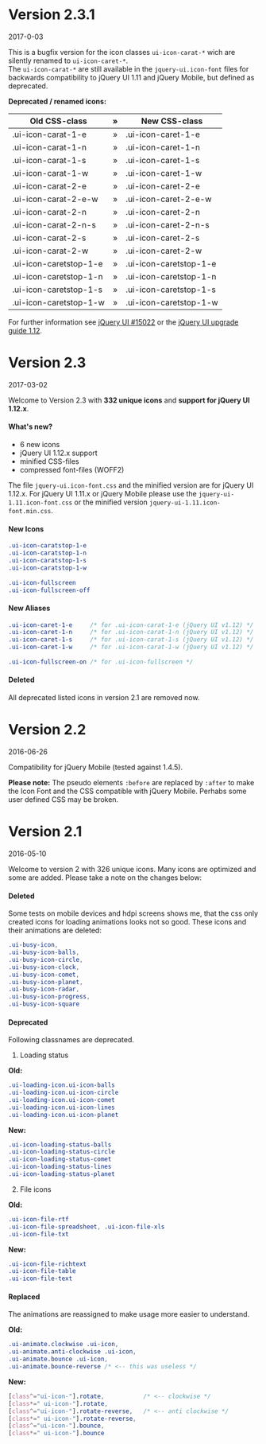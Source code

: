 # Version 2.3.1 #
2017-0-03

This is a bugfix version for the icon classes `ui-icon-carat-*` wich are
silently renamed to `ui-icon-caret-*`.  
The `ui-icon-carat-*` are still available in the `jquery-ui.icon-font`
files for backwards compatibility to jQuery UI 1.11 and jQuery Mobile, but
defined as deprecated. 

**Deprecated / renamed icons:**

| Old CSS-class          |  »  | New CSS-class          |
|------------------------|:---:|------------------------|
| .ui-icon-carat-1-e     |  »  | .ui-icon-caret-1-e     |
| .ui-icon-carat-1-n     |  »  | .ui-icon-caret-1-n     |
| .ui-icon-carat-1-s     |  »  | .ui-icon-caret-1-s     |
| .ui-icon-carat-1-w     |  »  | .ui-icon-caret-1-w     |
| .ui-icon-carat-2-e     |  »  | .ui-icon-caret-2-e     |
| .ui-icon-carat-2-e-w   |  »  | .ui-icon-caret-2-e-w   |
| .ui-icon-carat-2-n     |  »  | .ui-icon-caret-2-n     |
| .ui-icon-carat-2-n-s   |  »  | .ui-icon-caret-2-n-s   |
| .ui-icon-carat-2-s     |  »  | .ui-icon-caret-2-s     |
| .ui-icon-carat-2-w     |  »  | .ui-icon-caret-2-w     |
| .ui-icon-caretstop-1-e |  »  | .ui-icon-caretstop-1-e |
| .ui-icon-caretstop-1-n |  »  | .ui-icon-caretstop-1-n |
| .ui-icon-caretstop-1-s |  »  | .ui-icon-caretstop-1-s |
| .ui-icon-caretstop-1-w |  »  | .ui-icon-caretstop-1-w |


For further information see 
[jQuery UI #15022](https://bugs.jqueryui.com/ticket/15022) or the
[jQuery UI upgrade guide 1.12](http://jqueryui.com/upgrade-guide/1.12/#theme).



# Version 2.3 #
2017-03-02 

Welcome to Version 2.3 with **332 unique icons** and
**support for jQuery UI 1.12.x**.  


#### What's new? ####
* 6 new icons 
* jQuery UI 1.12.x support 
* minified CSS-files 
* compressed font-files (WOFF2) 

The file `jquery-ui.icon-font.css` and the minified version are for
jQuery UI 1.12.x.
For jQuery UI 1.11.x or jQuery Mobile please use the 
`jquery-ui-1.11.icon-font.css` or the minified version
`jquery-ui-1.11.icon-font.min.css`. 


#### New Icons ####
```css
.ui-icon-caratstop-1-e 
.ui-icon-caratstop-1-n 
.ui-icon-caratstop-1-s 
.ui-icon-caratstop-1-w 
 
.ui-icon-fullscreen 
.ui-icon-fullscreen-off 
```


#### New Aliases ####
```css
.ui-icon-caret-1-e     /* for .ui-icon-carat-1-e (jQuery UI v1.12) */ 
.ui-icon-caret-1-n     /* for .ui-icon-carat-1-n (jQuery UI v1.12) */ 
.ui-icon-caret-1-s     /* for .ui-icon-carat-1-s (jQuery UI v1.12) */ 
.ui-icon-caret-1-w     /* for .ui-icon-carat-1-w (jQuery UI v1.12) */ 
 
.ui-icon-fullscreen-on /* for .ui-icon-fullscreen */
```


#### Deleted ####
All deprecated listed icons in version 2.1 are removed now. 




# Version 2.2 #
2016-06-26 

Compatibility for jQuery Mobile (tested against 1.4.5). 
 
**Please note:** 
The pseudo elements `:before` are replaced by `:after` to make the Icon Font
and the CSS compatible with jQuery Mobile. Perhabs some user defined CSS may
be broken.




# Version 2.1 #
2016-05-10

Welcome to version 2 with 326 unique icons. Many icons are optimized and some
are added. Please take a note on the changes below:


#### Deleted ####
Some tests on mobile devices and hdpi screens shows me, that the css only
created icons for loading animations looks not so good. These icons and
their animations are deleted:
```css
.ui-busy-icon,  
.ui-busy-icon-balls,
.ui-busy-icon-circle,
.ui-busy-icon-clock,
.ui-busy-icon-comet,
.ui-busy-icon-planet,
.ui-busy-icon-radar,
.ui-busy-icon-progress,
.ui-busy-icon-square
```


#### Deprecated ####
Following classnames are deprecated.

1. Loading status

 **Old:** 
 ```css
 .ui-loading-icon.ui-icon-balls
 .ui-loading-icon.ui-icon-circle
 .ui-loading-icon.ui-icon-comet
 .ui-loading-icon.ui-icon-lines
 .ui-loading-icon.ui-icon-planet
 ```
 **New:**
 ```css
 .ui-icon-loading-status-balls
 .ui-icon-loading-status-circle
 .ui-icon-loading-status-comet
 .ui-icon-loading-status-lines
 .ui-icon-loading-status-planet
 ```
2. File icons

 **Old:** 
 ```css
 .ui-icon-file-rtf
 .ui-icon-file-spreadsheet, .ui-icon-file-xls
 .ui-icon-file-txt
 ```
 **New:**
 ```css
 .ui-icon-file-richtext
 .ui-icon-file-table
 .ui-icon-file-text
 ```

#### Replaced ####
The animations are reassigned to make usage more easier to understand.

**Old:**
```css
.ui-animate.clockwise .ui-icon,
.ui-animate.anti-clockwise .ui-icon, 
.ui-animate.bounce .ui-icon,
.ui-animate.bounce-reverse /* <-- this was useless */
```
**New:**
```css
[class^="ui-icon-"].rotate,           /* <-- clockwise */
[class*=" ui-icon-"].rotate, 
[class^="ui-icon-"].rotate-reverse,   /* <-- anti clockwise */
[class*=" ui-icon-"].rotate-reverse,
[class^="ui-icon-"].bounce,
[class*=" ui-icon-"].bounce
```
